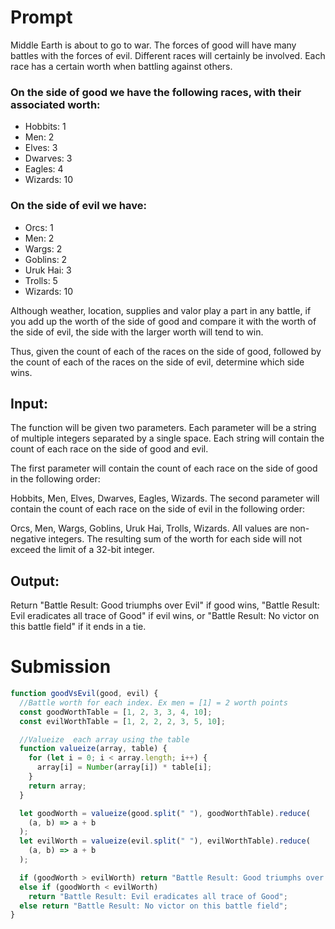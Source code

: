 # Prompt
Middle Earth is about to go to war. The forces of good will have many battles with the forces of evil. Different races will certainly be involved. Each race has a certain worth when battling against others. 

### On the side of good we have the following races, with their associated worth:

- Hobbits: 1
- Men: 2
- Elves: 3
- Dwarves: 3
- Eagles: 4
- Wizards: 10
  
### On the side of evil we have:

- Orcs: 1
- Men: 2
- Wargs: 2
- Goblins: 2
- Uruk Hai: 3
- Trolls: 5
- Wizards: 10
  
Although weather, location, supplies and valor play a part in any battle, if you add up the worth of the side of good and compare it with the worth of the side of evil, the side with the larger worth will tend to win.

Thus, given the count of each of the races on the side of good, followed by the count of each of the races on the side of evil, determine which side wins.

## Input:
The function will be given two parameters. Each parameter will be a string of multiple integers separated by a single space. Each string will contain the count of each race on the side of good and evil.

The first parameter will contain the count of each race on the side of good in the following order:

Hobbits, Men, Elves, Dwarves, Eagles, Wizards.
The second parameter will contain the count of each race on the side of evil in the following order:

Orcs, Men, Wargs, Goblins, Uruk Hai, Trolls, Wizards.
All values are non-negative integers. The resulting sum of the worth for each side will not exceed the limit of a 32-bit integer.

## Output:
Return "Battle Result: Good triumphs over Evil" if good wins, "Battle Result: Evil eradicates all trace of Good" if evil wins, or "Battle Result: No victor on this battle field" if it ends in a tie.

# Submission

```Javascript
function goodVsEvil(good, evil) {
  //Battle worth for each index. Ex men = [1] = 2 worth points
  const goodWorthTable = [1, 2, 3, 3, 4, 10];
  const evilWorthTable = [1, 2, 2, 2, 3, 5, 10];

  //Valueize  each array using the table
  function valueize(array, table) {
    for (let i = 0; i < array.length; i++) {
      array[i] = Number(array[i]) * table[i];
    }
    return array;
  }

  let goodWorth = valueize(good.split(" "), goodWorthTable).reduce(
    (a, b) => a + b
  );
  let evilWorth = valueize(evil.split(" "), evilWorthTable).reduce(
    (a, b) => a + b
  );

  if (goodWorth > evilWorth) return "Battle Result: Good triumphs over Evil";
  else if (goodWorth < evilWorth)
    return "Battle Result: Evil eradicates all trace of Good";
  else return "Battle Result: No victor on this battle field";
}

```
